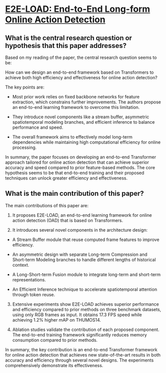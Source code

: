 # [E2E-LOAD: End-to-End Long-form Online Action Detection](https://arxiv.org/abs/2306.07703)

## What is the central research question or hypothesis that this paper addresses?

 Based on my reading of the paper, the central research question seems to be: 

How can we design an end-to-end framework based on Transformers to achieve both high efficiency and effectiveness for online action detection?

The key points are:

- Most prior work relies on fixed backbone networks for feature extraction, which constrains further improvements. The authors propose an end-to-end learning framework to overcome this limitation.

- They introduce novel components like a stream buffer, asymmetric spatiotemporal modeling branches, and efficient inference to balance performance and speed. 

- The overall framework aims to effectively model long-term dependencies while maintaining high computational efficiency for online processing.

In summary, the paper focuses on developing an end-to-end Transformer approach tailored for online action detection that can achieve superior accuracy and speed compared to prior feature-based methods. The core hypothesis seems to be that end-to-end training and their proposed techniques can unlock greater efficiency and effectiveness.


## What is the main contribution of this paper?

 The main contributions of this paper are:

1. It proposes E2E-LOAD, an end-to-end learning framework for online action detection (OAD) that is based on Transformers. 

2. It introduces several novel components in the architecture design:

- A Stream Buffer module that reuse computed frame features to improve efficiency. 

- An asymmetric design with separate Long-term Compression and Short-term Modeling branches to handle different lengths of historical context.

- A Long-Short-term Fusion module to integrate long-term and short-term representations.

- An Efficient Inference technique to accelerate spatiotemporal attention through token reuse.

3. Extensive experiments show E2E-LOAD achieves superior performance and efficiency compared to prior methods on three benchmark datasets, using only RGB frames as input. It obtains 17.3 FPS speed while achieving 1.2% higher mAP on THUMOS14.

4. Ablation studies validate the contribution of each proposed component. The end-to-end training framework significantly reduces memory consumption compared to prior methods.

In summary, the key contribution is an end-to-end Transformer framework for online action detection that achieves new state-of-the-art results in both accuracy and efficiency through several novel designs. The experiments comprehensively demonstrate its effectiveness.
